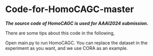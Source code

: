 # Code-for-HomoCAGC-master

***The source code of HomoCAGC is used for AAAI2024 submission.***

There are some tips about this code in the following,

Open main.py to run HomoCAGC. You can replace the dataset in the experiment as you want, 
and we use CORA as an example.
